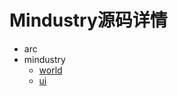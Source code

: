 # Mindustry源码详情

- arc
- mindustry
  - [world](docs/mindustry/world.md)
  - [ui](docs/mindustry/ui.md)



